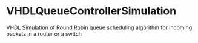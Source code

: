 # VHDLQueueControllerSimulation
VHDL Simulation of Round Robin queue scheduling algorithm for incoming packets in a router or a switch

